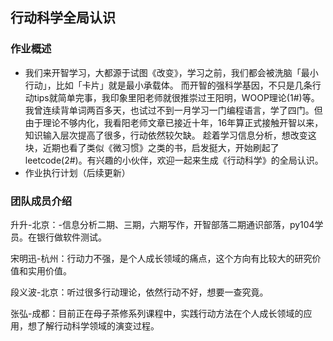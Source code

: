 ## 行动科学全局认识

### 作业概述

- 我们来开智学习，大都源于试图《改变》，学习之前，我们都会被洗脑「最小行动」，比如「卡片」就是最小承载体。
而开智的强科学基因，不只是几条行动tips就简单完事，我印象里阳老师就很推崇过王阳明，WOOP理论(1#)等。
我曾连续背单词两百多天，也试过不到一月学习一门编程语言，学了四门。但由于理论不够内化，我看阳老师文章已接近十年，16年算正式接触开智以来，知识输入层次提高了很多，行动依然较欠缺。
趁着学习信息分析，想改变这块，近期也看了类似《微习惯》之类的书，启发挺大，开始刷起了leetcode(2#)。有兴趣的小伙伴，欢迎一起来生成《行动科学》的全局认识。
- 作业执行计划（后续更新）

### 团队成员介绍
  
升升-北京：-信息分析二期、三期，六期写作，开智部落二期通识部落，py104学员。在银行做软件测试。

宋明迅-杭州：行动力不强，是个人成长领域的痛点，这个方向有比较大的研究价值和实用价值。

段义波-北京：听过很多行动理论，依然行动不好，想要一查究竟。

张弘-成都：目前正在母子茶修系列课程中，实践行动方法在个人成长领域的应用，想了解行动科学领域的演变过程。





